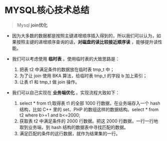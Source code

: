 # MYSQL核心技术总结


> Mysql  **join优化**

- 因为大多数的数据都是按照主键递增顺序插入得到的，所以我们可以认为，如果按照主键的递增顺序查询的话，**对磁盘的读比较接近顺序读** ，能够提升读性能。

- 我们可以考虑使用 **临时表** 。使用临时表的大致思路是：
  1. 把表 t2 中满足条件的数据放在临时表 tmp_t 中；
  2. 为了让 join 使用 BKA 算法，给临时表 tmp_t 的字段 b 加上索引；
  3. 让表 t1 和 tmp_t 做 join 操作。


- 我们可以自己实现在 **业务端优化** 。实现流程大致如下：
  1. select * from t1;取得表 t1 的全部 1000 行数据，在业务端存入一个 hash 结构，比如 C++ 里的 set、PHP 的数组这样的数据结构。select * from t2 where b>=1 and b<=2000;
  2. 获取表 t2 中满足条件的 2000 行数据。把这 2000 行数据，一行一行地取到业务端，到 hash 结构的数据表中寻找匹配的数据。
  3. 满足匹配的条件的这行数据，就作为结果集的一行。
